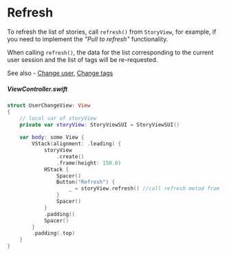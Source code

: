 # Refresh

To refresh the list of stories, call `refresh()` from `StoryView`, for example, if you need to implement the *"Pull to refresh"* functionality.

When calling `refresh()`, the data for the list corresponding to the current user session and the list of tags will be re-requested.
  
See also - [Change user](UserChange.md), [Change tags](Tags.md)

##### ViewController.swift
```swift
struct UserChangeView: View
{
    // local var of storyView
    private var storyView: StoryViewSUI = StoryViewSUI()
        
    var body: some View {
        VStack(alignment: .leading) {
            storyView
                .create()
                .frame(height: 150.0)
            HStack {
                Spacer()
                Button("Refresh") {
                    _ = storyView.refresh() //call refresh metod from local var
                }
                Spacer()
            }
            .padding()
            Spacer()
        }
        .padding(.top)
    }
}
```
